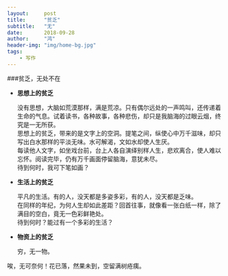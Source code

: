 ```yaml
---
layout:     post
title:      "贫乏"
subtitle:   "无"
date:       2018-09-28
author:     "鸿"
header-img: "img/home-bg.jpg"
tags:
    - 写作
---
```



###贫乏，无处不在

* **思想上的贫乏**

	没有思想，大脑如荒漠那样，满是荒凉。只有偶尔远处的一声鸣叫，还传递着生命的气息。试着读书，各种故事，各种悲伤，却只是我脑海的过眼云烟，终究是一无所获。  
	思想上的贫乏，带来的是文字上的空洞。提笔之间，纵使心中万千滋味，却只写出白水那样的平淡无味。水可解渴，文如水却使人生厌。  
	每读他人文字，如坐戏台前，台上人各自演绎别样人生，悲欢离合，使人难以忘怀。阅读完毕，仍有万千画面停留脑海，意犹未尽。  
	待到何时，我可下笔如画？
	
* **生活上的贫乏**

	平凡的生活。有的人，没天都是多姿多彩，有的人，没天都是乏味。  
	在同样的年纪，为何人生却如此差距？回首往事，就像看一张白纸一样，除了满目的空白，竟无一色彩鲜艳处。  
	待到何时？能过有一个多彩的生活？
	
* **物资上的贫乏**

	穷，无一物。  
	

唉，无可奈何！花已落，然果未到，空留满树疮痍。



